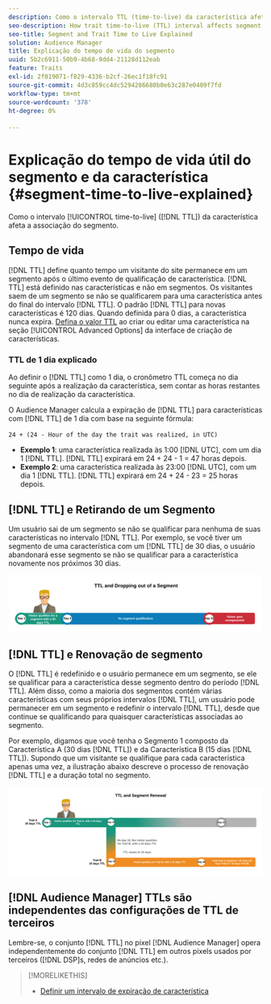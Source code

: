 ```yaml
---
description: Como o intervalo TTL (time-to-live) da característica afeta a associação do segmento.
seo-description: How trait time-to-live (TTL) interval affects segment membership.
seo-title: Segment and Trait Time to Live Explained
solution: Audience Manager
title: Explicação do tempo de vida do segmento
uuid: 5b2c6911-50b9-4b68-9dd4-21128d112eab
feature: Traits
exl-id: 2f019071-f829-4336-b2cf-26ec1f18fc91
source-git-commit: 4d3c859cc4dc5294286680b0e63c287e0409f7fd
workflow-type: tm+mt
source-wordcount: '378'
ht-degree: 0%

---
```


# Explicação do tempo de vida útil do segmento e da característica {#segment-time-to-live-explained}

Como o intervalo [!UICONTROL time-to-live] ([!DNL TTL]) da característica afeta a associação do segmento.

<!-- segment-ttl-explained.xml -->

## Tempo de vida

[!DNL TTL] define quanto tempo um visitante do site permanece em um segmento após o último evento de qualificação de característica. [!DNL TTL] está definido nas características e não em segmentos. Os visitantes saem de um segmento se não se qualificarem para uma característica antes do final do intervalo [!DNL TTL]. O padrão [!DNL TTL] para novas características é 120 dias. Quando definida para 0 dias, a característica nunca expira. [Defina o valor TTL](../../features/traits/create-onboarded-rule-based-traits.md#set-expiration-interval) ao criar ou editar uma característica na seção [!UICONTROL Advanced Options] da interface de criação de características.

### TTL de 1 dia explicado

Ao definir o [!DNL TTL] como 1 dia, o cronômetro TTL começa no dia seguinte após a realização da característica, sem contar as horas restantes no dia de realização da característica.

O Audience Manager calcula a expiração de [!DNL TTL] para características com [!DNL TTL] de 1 dia com base na seguinte fórmula:

`24 + (24 - Hour of the day the trait was realized, in UTC)`

* **Exemplo 1**: uma característica realizada às 1:00 [!DNL UTC], com um dia 1 [!DNL TTL]. [!DNL TTL] expirará em 24 + 24 - 1 = 47 horas depois.
* **Exemplo 2**: uma característica realizada às 23:00 [!DNL UTC], com um dia 1 [!DNL TTL]. [!DNL TTL] expirará em 24 + 24 - 23 = 25 horas depois.

## [!DNL TTL] e Retirando de um Segmento

Um usuário sai de um segmento se não se qualificar para nenhuma de suas características no intervalo [!DNL TTL]. Por exemplo, se você tiver um segmento de uma característica com um [!DNL TTL] de 30 dias, o usuário abandonará esse segmento se não se qualificar para a característica novamente nos próximos 30 dias.

![](assets/ttl-explained.png)

## [!DNL TTL] e Renovação de segmento

O [!DNL TTL] é redefinido e o usuário permanece em um segmento, se ele se qualificar para a característica desse segmento dentro do período [!DNL TTL]. Além disso, como a maioria dos segmentos contém várias características com seus próprios intervalos [!DNL TTL], um usuário pode permanecer em um segmento e redefinir o intervalo [!DNL TTL], desde que continue se qualificando para quaisquer características associadas ao segmento.

Por exemplo, digamos que você tenha o Segmento 1 composto da Característica A (30 dias [!DNL TTL]) e da Característica B (15 dias [!DNL TTL]). Supondo que um visitante se qualifique para cada característica apenas uma vez, a ilustração abaixo descreve o processo de renovação [!DNL TTL] e a duração total no segmento.

![](assets/ttl-renewal.png)

## [!DNL Audience Manager] TTLs são independentes das configurações de TTL de terceiros

Lembre-se, o conjunto [!DNL TTL] no pixel [!DNL Audience Manager] opera independentemente do conjunto [!DNL TTL] em outros pixels usados por terceiros ([!DNL DSP]s, redes de anúncios etc.).

>[!MORELIKETHIS]
>
>* [Definir um intervalo de expiração de característica](../../features/traits/create-onboarded-rule-based-traits.md#set-expiration-interval)
